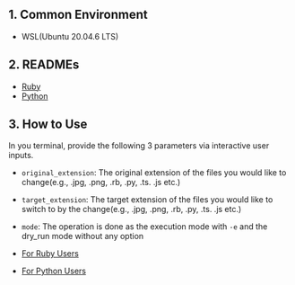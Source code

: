 ## 1. Common Environment

- WSL(Ubuntu 20.04.6 LTS)

## 2. READMEs

- [Ruby](./ruby/README.md)
- [Python](./python/README.md)

## 3. How to Use

In you terminal, provide the following 3 parameters via interactive user inputs.

- `original_extension`: The original extension of the files you would like to change(e.g., .jpg, .png, .rb, .py, .ts. .js etc.)
- `target_extension`: The target extension of the files you would like to switch to by the change(e.g., .jpg, .png, .rb, .py, .ts. .js etc.)
- `mode`: The operation is done as the execution mode with `-e` and the dry_run mode without any option

- [For Ruby Users](./ruby/README.md#2-execution)
- [For Python Users](./python/README.md#2-execution)
